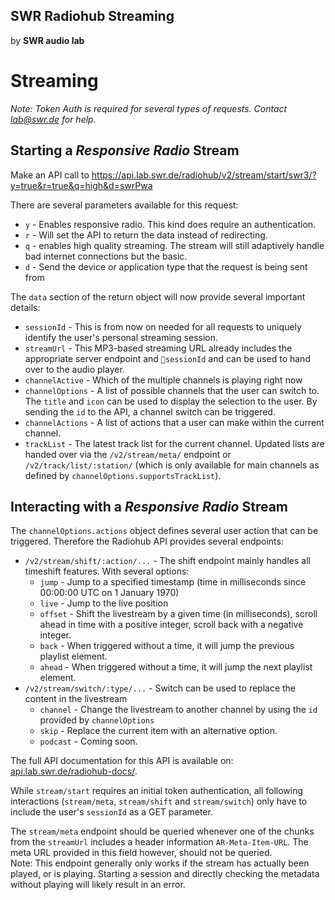 ## SWR Radiohub Streaming
by **SWR audio lab**

# Streaming
_Note: Token Auth is required for several types of requests. Contact lab@swr.de for help._

## Starting a _Responsive Radio_ Stream

Make an API call to
https://api.lab.swr.de/radiohub/v2/stream/start/swr3/?y=true&r=true&q=high&d=swrPwa

There are several parameters available for this request:  
- `y` - Enables responsive radio. This kind does require an authentication.  
- `r` - Will set the API to return the data instead of redirecting.  
- `q` - enables high quality streaming. The stream will still adaptively handle bad internet connections but the basic.  
- `d` - Send the device or application type that the request is being sent from

The `data` section of the return object will now provide several important details:
- `sessionId` - This is from now on needed for all requests to uniquely identify the user's personal streaming session.  
- `streamUrl` - This MP3-based streaming URL already includes the appropriate server endpoint and `sessionId` and can be used to hand over to the audio player.
- `channelActive` - Which of the multiple channels is playing right now
- `channelOptions` - A list of possible channels that the user can switch to. The `title` and `icon` can be used to display the selection to the user. By sending the `id` to the API, a channel switch can be triggered.
- `channelActions` - A list of actions that a user can make within the current channel.
- `trackList` - The latest track list for the current channel. Updated lists are handed over via the `/v2/stream/meta/` endpoint or `/v2/track/list/:station/` (which is only available for main channels as defined by `channelOptions.supportsTrackList`).


## Interacting with a _Responsive Radio_ Stream

The `channelOptions.actions` object defines several user action that can be triggered. Therefore the Radiohub API provides several endpoints:
- `/v2/stream/shift/:action/...` - The shift endpoint mainly handles all timeshift features. With several options:
  - `jump` - Jump to a specified timestamp (time in milliseconds since 00:00:00 UTC on 1 January 1970)
  - `live` - Jump to the live position
  - `offset` - Shift the livestream by a given time (in milliseconds), scroll ahead in time with a positive integer, scroll back with a negative integer.
  - `back` - When triggered without a time, it will jump the previous playlist element.
  - `ahead` - When triggered without a time, it will jump the next playlist element.
- `/v2/stream/switch/:type/...` - Switch can be used to replace the content in the livestream
  - `channel` - Change the livestream to another channel by using the `id` provided by `channelOptions`
  - `skip` - Replace the current item with an alternative option.
  - `podcast` - Coming soon.

The full API documentation for this API is available on: [api.lab.swr.de/radiohub-docs/](https://api.lab.swr.de/radiohub-docs/).  

While `stream/start` requires an initial token authentication, all following interactions (`stream/meta`, `stream/shift` and `stream/switch`) only have to include the user's `sessionId` as a GET parameter.  

The `stream/meta` endpoint should be queried whenever one of the chunks from the `streamUrl` includes a header information `AR-Meta-Item-URL`. The meta URL provided in this field however, should not be queried.  
Note: This endpoint generally only works if the stream has actually been played, or is playing. Starting a session and directly checking the metadata without playing will likely result in an error.
